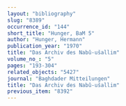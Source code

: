 ```yaml
---
layout: "bibliography"
slug: "8389"
occurrence_id: "144"
short_title: "Hunger, BaM 5"
author: "Hunger, Hermann"
publication_year: "1970"
title: "Das Archiv des Nabû-ušallim"
volume_no_: "5"
pages: "193-304"
related_objects: "5427"
journal: "Baghdader Mitteilungen"
title: "Das Archiv des Nabû-ušallim"
previous_item: "8392"
---
```

